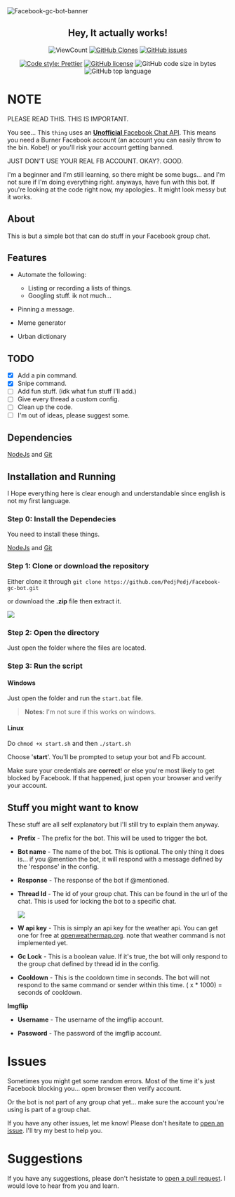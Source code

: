 <img alt="Facebook-gc-bot-banner" src="https://i.imgur.com/l25Mekd.png">

<h2 align="center"> Hey, It actually works! </h1>

<p align="center">
    <img alt="ViewCount" src="https://views.whatilearened.today/views/github/PedjPedj/Facebook-gc-bot-badge.svg">
    <a href="https://github.com/PedjPedj/Facebook-gc-bot"><img alt="GitHub Clones" src="https://img.shields.io/badge/dynamic/json?color=success&label=Clone&query=count&url=https://github.com/PedjPedj/Facebook-gc-bot/blob/main/clone.json?raw=True&logo=github"></a>
    <a href="https://github.com/PedjPedj/Facebook-gc-bot/issues"><img alt="GitHub issues" src="https://img.shields.io/github/issues/PedjPedj/Facebook-gc-bot"></a> 
</p>
<p align="center">
    <a href="https://github.com/prettier/prettier"><img alt="Code style: Prettier" src="https://img.shields.io/badge/code_style-prettier-ff69b4.svg?style=for-the-badge"></a>
    <a href="https://github.com/PedjPedj/Facebook-gc-bot/blob/main/LICENSE"><img alt="GitHub license" src="https://img.shields.io/github/license/PedjPedj/Facebook-gc-bot?style=for-the-badge"></a>
    <img alt="GitHub code size in bytes" src="https://img.shields.io/github/languages/code-size/pedjpedj/Facebook-gc-bot?style=for-the-badge">
    <img alt="GitHub top language" src="https://img.shields.io/github/languages/top/pedjpedj/Facebook-gc-bot?style=for-the-badge">
</p>

# NOTE

PLEASE READ THIS. THIS IS IMPORTANT.

You see... This `thing` uses an [**Unofficial** Facebook Chat API](https://github.com/Schmavery/facebook-chat-api). This means you need a Burner Facebook account (an account you can easily throw to the bin. Kobe!) or you'll risk your account getting banned.

JUST DON'T USE YOUR REAL FB ACCOUNT. OKAY?. GOOD.

I'm a beginner and I'm still learning, so there might be some bugs... and I'm not sure if I'm doing everything right. anyways, have fun with this bot. If you're looking at the code right now, my apologies.. It might look messy but it works.

## About

This is but a simple bot that can do stuff in your Facebook group chat.

## Features

-   Automate the following:

    -   Listing or recording a lists of things.
    -   Googling stuff. ik not much...

-   Pinning a message.
-   Meme generator
-   Urban dictionary

## TODO

-   [x] Add a pin command.
-   [x] Snipe command.
-   [ ] Add fun stuff. (idk what fun stuff I'll add.)
-   [ ] Give every thread a custom config.
-   [ ] Clean up the code.
-   [ ] I'm out of ideas, please suggest some.

## Dependencies

[NodeJs](https://nodejs.org/en/download/) and [Git](https://git-scm.com/downloads)

## Installation and Running

I Hope everything here is clear enough and understandable since english is not my first language.

### Step 0: Install the Dependecies

You need to install these things.

[NodeJs](https://nodejs.org/en/download/) and [Git](https://git-scm.com/downloads)

### Step 1: Clone or download the repository

Either clone it through `git clone https://github.com/PedjPedj/Facebook-gc-bot.git`

or download the **.zip** file then extract it.

<img src="https://i.imgur.com/lSZWsbG.png">

### Step 2: Open the directory

Just open the folder where the files are located.

### Step 3: Run the script

#### Windows

Just open the folder and run the `start.bat` file.

> **Notes:** I'm not sure if this works on windows.

#### Linux

Do `chmod +x start.sh` and then `./start.sh`

Choose '**start**'.
You'll be prompted to setup your bot and Fb account.

Make sure your credentials are **correct**! or else you're most likely to get blocked by Facebook.
If that happened, just open your browser and verify your account.

## Stuff you might want to know

These stuff are all self explanatory but I'll still try to explain them anyway.

-   **Prefix** - The prefix for the bot. This will be used to trigger the bot.

-   **Bot name** - The name of the bot. This is optional. The only thing it does is... if you @mention the bot, it will respond with a message defined by the 'response' in the config.

-   **Response** - The response of the bot if @mentioned.

-   **Thread Id** - The id of your group chat. This can be found in the url of the chat. This is used for locking the bot to a specific chat.

    <img src="https://i.imgur.com/BoPppJW.png">
    <br>

-   **W api key** - This is simply an api key for the weather api. You can get one for free at [openweathermap.org](https://openweathermap.org/api). note that weather command is not implemented yet.

-   **Gc Lock** - This is a boolean value. If it's true, the bot will only respond to the group chat defined by thread id in the config.

-   **Cooldown** - This is the cooldown time in seconds. The bot will not respond to the same command or sender within this time. ( x \* 1000) = seconds of cooldown.

**Imgflip**

-   **Username** - The username of the imgflip account.

-   **Password** - The password of the imgflip account.

# Issues

Sometimes you might get some random errors. Most of the time it's just Facebook blocking you...
open browser then verify account.

Or the bot is not part of any group chat yet... make sure the account you're using is part of a group chat.

If you have any other issues, let me know! Please don't hesitate to [open an issue](https://github.com/PedjPedj/Facebook-gc-bot/issues). I'll try my best to help you.

# Suggestions

If you have any suggestions, please don't hesistate to [open a pull request](https://github.com/PedjPedj/Facebook-gc-bot/pulls). I would love to hear from you and learn.
